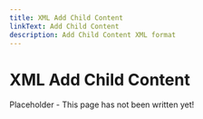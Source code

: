 ```yaml
---
title: XML Add Child Content
linkText: Add Child Content
description: Add Child Content XML format
---
```


# XML Add Child Content

Placeholder - This page has not been written yet!

